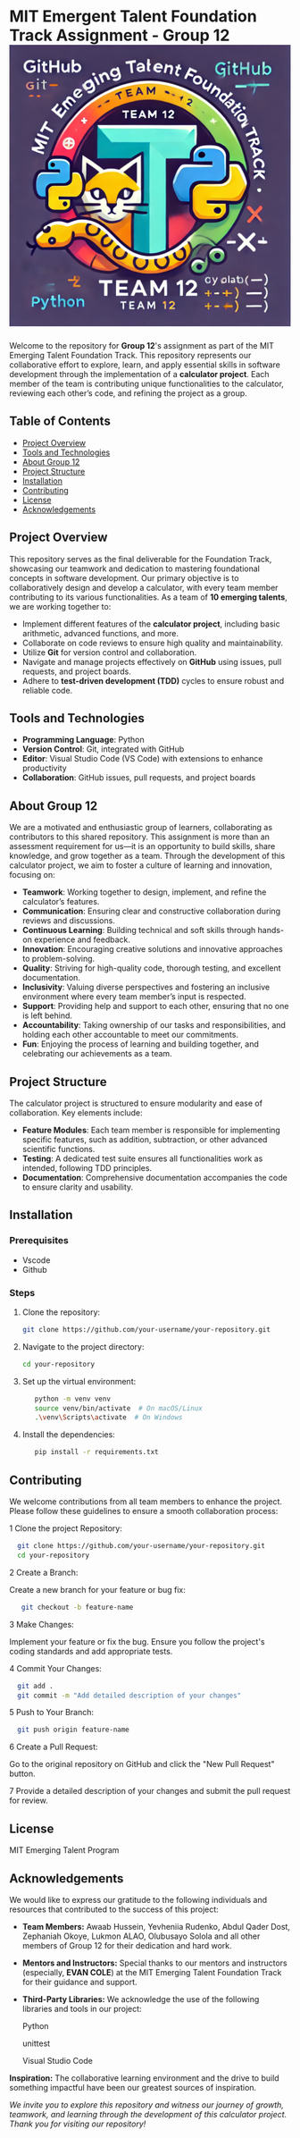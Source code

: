 # MIT Emergent Talent Foundation Track Assignment - Group 12 ![logo](.assets/logo.png)

Welcome to the repository for **Group 12**'s assignment
 as part of the MIT Emerging Talent
Foundation Track. This repository represents our collaborative effort to explore,
 learn, and apply essential skills in software development through the
  implementation of a **calculator project**. Each member of the team is
   contributing unique functionalities to the calculator,
    reviewing each other’s code, and refining the project as a group.

## Table of Contents

- [Project Overview](#project-overview)
- [Tools and Technologies](#tools-and-technologies)
- [About Group 12](#about-group-12)
- [Project Structure](#project-structure)
- [Installation](#installation)
- [Contributing](#contributing)
- [License](#license)
- [Acknowledgements](#acknowledgements)

## Project Overview

This repository serves as the final deliverable for
the Foundation Track, showcasing our teamwork and
dedication to mastering foundational concepts in
software development. Our primary objective is to
collaboratively design and develop a calculator, with every team member
contributing to its various
functionalities. As a team of **10 emerging talents**, we are working together to:

- Implement different features of the **calculator project**,
 including basic arithmetic, advanced functions, and more.
- Collaborate on code reviews to ensure high quality and maintainability.
- Utilize **Git** for version control and collaboration.
- Navigate and manage projects effectively on **GitHub** using issues,
 pull requests, and project boards.
- Adhere to **test-driven development (TDD)** cycles
to ensure robust and reliable code.

## Tools and Technologies

- **Programming Language**: Python
- **Version Control**: Git, integrated with GitHub
- **Editor**: Visual Studio Code (VS Code) with extensions to enhance productivity
- **Collaboration**: GitHub issues, pull requests, and project boards

## About Group 12

We are a motivated and enthusiastic group of learners,
collaborating as contributors to this shared
repository. This assignment is more than an assessment requirement
 for us—it is an opportunity to build
skills, share knowledge, and grow together as a team. Through the development
 of this calculator project, we
aim to foster a culture of learning and innovation, focusing on:

- **Teamwork**: Working together to design, implement,
and refine the calculator’s features.
- **Communication**: Ensuring clear and constructive
collaboration during reviews and discussions.
- **Continuous Learning**: Building technical and soft
skills through hands-on experience and feedback.
- **Innovation**: Encouraging creative solutions and innovative approaches to problem-solving.
- **Quality**: Striving for high-quality code, thorough testing, and excellent documentation.
- **Inclusivity**: Valuing diverse perspectives and fostering an
 inclusive environment where every team member’s input is respected.
- **Support**: Providing help and support to
each other, ensuring that no one is left behind.
- **Accountability**: Taking ownership of our tasks and responsibilities,
and holding each other accountable to meet our commitments.
- **Fun**: Enjoying the process of learning and building together,
 and celebrating our achievements as a team.

## Project Structure

The calculator project is structured to ensure modularity and ease of collaboration.
 Key elements include:

- **Feature Modules**: Each team member is responsible
for implementing specific features,
 such as addition, subtraction,
or other advanced scientific functions.
- **Testing**: A dedicated test suite ensures all functionalities
 work as intended, following TDD principles.
- **Documentation**: Comprehensive documentation
accompanies the code to ensure clarity and usability.

## Installation

### Prerequisites

- Vscode
- Github

### Steps

1. Clone the repository:

   ```sh
   git clone https://github.com/your-username/your-repository.git
2. Navigate to the project directory:

   ```sh
   cd your-repository
3. Set up the virtual environment:

   ```sh
      python -m venv venv
      source venv/bin/activate  # On macOS/Linux
      .\venv\Scripts\activate  # On Windows
4. Install the dependencies:

   ```sh
      pip install -r requirements.txt

## Contributing

We welcome contributions from all team
 members to enhance the project. Please follow these
 guidelines to ensure a smooth collaboration process:

1 Clone the project Repository:

   ```sh
     git clone https://github.com/your-username/your-repository.git
     cd your-repository
   ```

2 Create a Branch:

  Create a new branch for your feature or bug fix:

 ```sh
    git checkout -b feature-name
 ```

3 Make Changes:

Implement your feature or fix the bug. Ensure you follow the project's
 coding standards and add appropriate tests.

4 Commit Your Changes:

   ```sh
     git add .
     git commit -m "Add detailed description of your changes"
   ```

5 Push to Your Branch:

   ```sh
     git push origin feature-name
   ```

6 Create a Pull Request:

Go to the original repository on GitHub and click the "New Pull Request" button.

7 Provide a detailed description of your
 changes and submit the pull request for review.

## License

MIT Emerging Talent Program

## Acknowledgements

We would like to express our gratitude to the following individuals and resources
 that contributed to the success of this project:

- **Team Members:** Awaab Hussein, Yevheniia Rudenko, Abdul Qader Dost,
Zephaniah Okoye, Lukmon ALAO, Olubusayo Solola  and all other members of
Group 12 for their dedication and hard work.

- **Mentors and Instructors:** Special thanks to our mentors and instructors
 (especially, **EVAN COLE**) at the MIT Emerging Talent Foundation Track for
 their guidance and support.

- **Third-Party Libraries:** We acknowledge the use of the following
libraries and tools in our project:

  Python

  unittest

  Visual Studio Code

**Inspiration:** The collaborative learning environment and the drive to build
something impactful have been our greatest sources of inspiration.

*We invite you to explore this repository and witness
our journey of growth, teamwork,
and learning through the development of this
calculator project. Thank you for
visiting our repository!*
